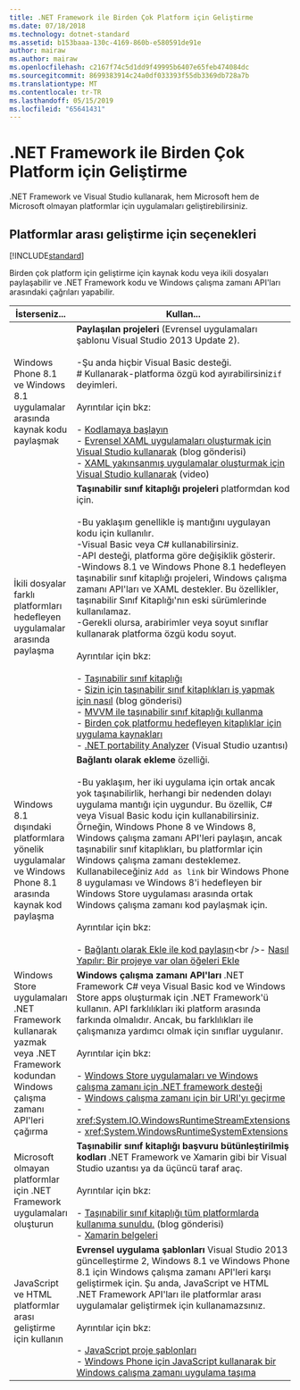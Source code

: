 ```yaml
---
title: .NET Framework ile Birden Çok Platform için Geliştirme
ms.date: 07/18/2018
ms.technology: dotnet-standard
ms.assetid: b153baaa-130c-4169-860b-e580591de91e
author: mairaw
ms.author: mairaw
ms.openlocfilehash: c2167f74c5d1dd9f49995b6407e65feb474084dc
ms.sourcegitcommit: 8699383914c24a0df033393f55db3369db728a7b
ms.translationtype: MT
ms.contentlocale: tr-TR
ms.lasthandoff: 05/15/2019
ms.locfileid: "65641431"
---
```

# <a name="developing-for-multiple-platforms-with-the-net-framework"></a>.NET Framework ile Birden Çok Platform için Geliştirme

.NET Framework ve Visual Studio kullanarak, hem Microsoft hem de Microsoft olmayan platformlar için uygulamaları geliştirebilirsiniz.
  
## <a name="options-for-cross-platform-development"></a>Platformlar arası geliştirme için seçenekleri

[!INCLUDE[standard](../../../includes/pcl-to-standard.md)]
  
 Birden çok platform için geliştirme için kaynak kodu veya ikili dosyaları paylaşabilir ve .NET Framework kodu ve Windows çalışma zamanı API'ları arasındaki çağrıları yapabilir.  
  
|İsterseniz...|Kullan...|  
|-----------------------|------------|  
|Windows Phone 8.1 ve Windows 8.1 uygulamalar arasında kaynak kodu paylaşmak|**Paylaşılan projeleri** (Evrensel uygulamaları şablonu Visual Studio 2013 Update 2).<br /><br /> -Şu anda hiçbir Visual Basic desteği.<br /># Kullanarak-platforma özgü kod ayırabilirsiniz`if` deyimleri.<br /><br /> Ayrıntılar için bkz:<br /><br /> -   [Kodlamaya başlayın](/windows/uwp/get-started/create-uwp-apps)<br />-   [Evrensel XAML uygulamaları oluşturmak için Visual Studio kullanarak](https://devblogs.microsoft.com/visualstudio/using-visual-studio-to-build-universal-xaml-apps/) (blog gönderisi)<br />-   [XAML yakınsanmış uygulamalar oluşturmak için Visual Studio kullanarak](https://channel9.msdn.com/Events/Build/2014/3-591) (video)|  
|İkili dosyalar farklı platformları hedefleyen uygulamalar arasında paylaşma|**Taşınabilir sınıf kitaplığı projeleri** platformdan kod için.<br /><br /> -Bu yaklaşım genellikle iş mantığını uygulayan kodu için kullanılır.<br />-Visual Basic veya C# kullanabilirsiniz.<br />-API desteği, platforma göre değişiklik gösterir.<br />-Windows 8.1 ve Windows Phone 8.1 hedefleyen taşınabilir sınıf kitaplığı projeleri, Windows çalışma zamanı API'ları ve XAML destekler. Bu özellikler, taşınabilir Sınıf Kitaplığı'nın eski sürümlerinde kullanılamaz.<br />-Gerekli olursa, arabirimler veya soyut sınıflar kullanarak platforma özgü kodu soyut.<br /><br /> Ayrıntılar için bkz:<br /><br /> -   [Taşınabilir sınıf kitaplığı](cross-platform-development-with-the-portable-class-library.md)<br />-   [Sizin için taşınabilir sınıf kitaplıkları iş yapmak için nasıl](https://blogs.msdn.microsoft.com/dsplaisted/2012/08/27/how-to-make-portable-class-libraries-work-for-you/) (blog gönderisi)<br />-   [MVVM ile taşınabilir sınıf kitaplığı kullanma](using-portable-class-library-with-model-view-view-model.md) <br />-   [Birden çok platformu hedefleyen kitaplıklar için uygulama kaynakları](app-resources-for-libraries-that-target-multiple-platforms.md) <br />-   [.NET portability Analyzer](https://marketplace.visualstudio.com/items?itemName=ConnieYau.NETPortabilityAnalyzer) (Visual Studio uzantısı)|  
|Windows 8.1 dışındaki platformlara yönelik uygulamalar ve Windows Phone 8.1 arasında kaynak kod paylaşma|**Bağlantı olarak ekleme** özelliği.<br /><br /> -Bu yaklaşım, her iki uygulama için ortak ancak yok taşınabilirlik, herhangi bir nedenden dolayı uygulama mantığı için uygundur. Bu özellik, C# veya Visual Basic kodu için kullanabilirsiniz.<br />     Örneğin, Windows Phone 8 ve Windows 8, Windows çalışma zamanı API'leri paylaşın, ancak taşınabilir sınıf kitaplıkları, bu platformlar için Windows çalışma zamanı desteklemez. Kullanabileceğiniz `Add as link` bir Windows Phone 8 uygulaması ve Windows 8'i hedefleyen bir Windows Store uygulaması arasında ortak Windows çalışma zamanı kod paylaşmak için.<br /><br /> Ayrıntılar için bkz:<br /><br /> -   [Bağlantı olarak Ekle ile kod paylaşın](https://docs.microsoft.com/previous-versions/windows/apps/jj714082(v=vs.105))<br />-   [Nasıl Yapılır: Bir projeye var olan öğeleri Ekle](https://docs.microsoft.com/previous-versions/visualstudio/visual-studio-2010/9f4t9t92(v=vs.100))|  
|Windows Store uygulamaları .NET Framework kullanarak yazmak veya .NET Framework kodundan Windows çalışma zamanı API'leri çağırma|**Windows çalışma zamanı API'ları** .NET Framework C# veya Visual Basic kod ve Windows Store apps oluşturmak için .NET Framework'ü kullanın. API farklılıkları iki platform arasında farkında olmalıdır. Ancak, bu farklılıkları ile çalışmanıza yardımcı olmak için sınıflar uygulanır.<br /><br /> Ayrıntılar için bkz:<br /><br /> -   [Windows Store uygulamaları ve Windows çalışma zamanı için .NET framework desteği](support-for-windows-store-apps-and-windows-runtime.md) <br />-   [Windows çalışma zamanı için bir URI'yı geçirme](passing-a-uri-to-the-windows-runtime.md) <br />-   <xref:System.IO.WindowsRuntimeStreamExtensions><br />-    <xref:System.WindowsRuntimeSystemExtensions>|  
|Microsoft olmayan platformlar için .NET Framework uygulamaları oluşturun|**Taşınabilir sınıf kitaplığı başvuru bütünleştirilmiş kodları** .NET Framework ve Xamarin gibi bir Visual Studio uzantısı ya da üçüncü taraf araç.<br /><br /> Ayrıntılar için bkz:<br /><br /> -   [Taşınabilir sınıf kitaplığı tüm platformlarda kullanıma sunuldu.](https://devblogs.microsoft.com/dotnet/portable-class-library-pcl-now-available-on-all-platforms/) (blog gönderisi)<br />-   [Xamarin belgeleri](/xamarin)|  
|JavaScript ve HTML platformlar arası geliştirme için kullanın|**Evrensel uygulama şablonları** Visual Studio 2013 güncelleştirme 2, Windows 8.1 ve Windows Phone 8.1 için Windows çalışma zamanı API'leri karşı geliştirmek için. Şu anda, JavaScript ve HTML .NET Framework API'ları ile platformlar arası uygulamalar geliştirmek için kullanamazsınız.<br /><br /> Ayrıntılar için bkz:<br /><br /> -   [JavaScript proje şablonları](https://docs.microsoft.com/previous-versions/windows/apps/hh758331%28v=win.10%29)<br />-   [Windows Phone için JavaScript kullanarak bir Windows çalışma zamanı uygulama taşıma](https://docs.microsoft.com/previous-versions/windows/apps/dn636144%28v=win.10%29)|

